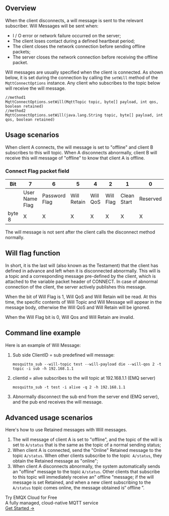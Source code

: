 ## Overview

When the client disconnects, a will message is sent to the relevant subscriber. Will Messages will be sent when:

- I / O error or network failure occurred on the server;
- The client loses contact during a defined heartbeat period;
- The client closes the network connection before sending offline packets;
- The server closes the network connection before receiving the offline packet.

Will messages are usually specified when the client is connected. As shown below, it is set during the connection by calling the `setWill` method of the` MqttConnectOptions` instance. Any client who subscribes to the topic below will receive the will message.

```
//method1 
MqttConnectOptions.setWill(MqttTopic topic, byte[] payload, int qos, boolean retained)
//method2 
MqttConnectOptions.setWill(java.lang.String topic, byte[] payload, int qos, boolean retained)
```

## Usage scenarios

When client A connects, the will message is set to "offline" and client B subscribes to this will topic. When A disconnects abnormally, client B will receive this will message of "offline"  to know that client A is offline.

### Connect Flag packet field

| Bit    | 7              | 6             | 5           | 4        | 2         | 1           | 0        |
| ------ | -------------- | ------------- | ----------- | -------- | --------- | ----------- | -------- |
|        | User Name Flag | Password Flag | Will Retain | Will QoS | Will Flag | Clean Start | Reserved |
| byte 8 | X              | X             | X           | X        | X         | X           | X        |

The will message is not sent after the client calls the disconnect method normally.

## Will flag function

In short,  it is the last will (also known as the Testament) that the client has defined in advance and left when it is disconnected abnormally. This will is a topic and a corresponding message pre-defined by the client, which is attached to the variable packet header of CONNECT.  In case of abnormal connection of the client, the server actively publishes this message.

When the  bit of Will Flag is 1, Will QoS and Will Retain will be read. At this time, the specific contents of Will Topic and Will Message will appear in the message body, otherwise the Will QoS and Will Retain  will be ignored.

When the Will Flag bit is 0, Will Qos and Will Retain are invalid.

## Command line example

Here is an example of Will Message:

1. Sub side ClientID = sub predefined will message:

   ```
   mosquitto_sub --will-topic test --will-payload die --will-qos 2 -t topic -i sub -h 192.168.1.1
   ```

2. clientid = alive subscribes to the will topic at 192.168.1.1 (EMQ server)

   ```
   mosquitto_sub -t test -i alive -q 2 -h 192.168.1.1
   ```

3. Abnormally disconnect the sub end from the server end (EMQ server), and the pub end receives the will message.

## Advanced usage scenarios

Here's how to use Retained messages with Will messages.

1. The will message of client A is set to "offline", and the topic of the will is set to  `A/status` that is the same as the topic of a normal sending status;
2. When client A is connected, send the "Online" Retained message to the topic `A/status`. When other clients subscribe to the topic` A/status`, they obtain the Retained message as "online";
3. When client A disconnects abnormally, the system automatically sends an "offline" message to the topic `A/status`. Other clients that subscribe to this topic will immediately receive an" offline "message; if the will message is set  Retained, and when a new client subscribing to the `A/status` topic comes online, the message obtained is“ offline ”.




<section class="promotion">
    <div>
        Try EMQX Cloud for Free
        <div class="is-size-14 is-text-normal has-text-weight-normal">A fully managed, cloud-native MQTT service</div>
    </div>
    <a href="https://accounts.emqx.com/signup?continue=https://cloud-intl.emqx.com/console/deployments/0?oper=new" class="button is-gradient px-5">Get Started →</a>
</section>
